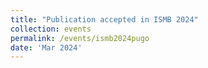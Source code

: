 ```yaml
---
title: "Publication accepted in ISMB 2024"
collection: events
permalink: /events/ismb2024pugo
date: 'Mar 2024'
---
```

